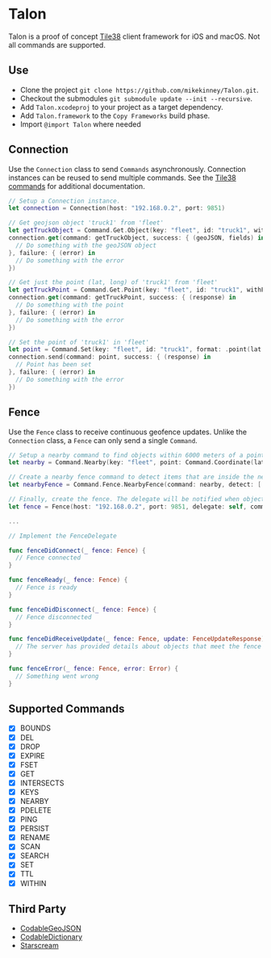 Talon
=====

Talon is a proof of concept [Tile38](https://tile38.com) client framework for iOS and macOS. Not all commands are supported.

Use
---

* Clone the project `git clone https://github.com/mikekinney/Talon.git`.
* Checkout the submodules `git submodule update --init --recursive`.
* Add `Talon.xcodeproj` to your project as a target dependency.
* Add `Talon.framework` to the `Copy Frameworks` build phase.
* Import `@import Talon` where needed

Connection
----------
Use the `Connection` class to send `Commands` asynchronously. Connection instances can be reused to send multiple commands. See the [Tile38 commands](https://tile38.com/commands/) for additional documentation.

```swift
// Setup a Connection instance.
let connection = Connection(host: "192.168.0.2", port: 9851)

// Get geojson object 'truck1' from 'fleet'
let getTruckObject = Command.Get.Object(key: "fleet", id: "truck1", withFields: true)
connection.get(command: getTruckObject, success: { (geoJSON, fields) in
  // Do something with the geoJSON object
}, failure: { (error) in
  // Do something with the error
})

// Get just the point (lat, long) of 'truck1' from 'fleet'
let getTruckPoint = Command.Get.Point(key: "fleet", id: "truck1", withFields: true)
connection.get(command: getTruckPoint, success: { (response) in
  // Do something with the point
}, failure: { (error) in
  // Do something with the error
})

// Set the point of 'truck1' in 'fleet'
let point = Command.Set(key: "fleet", id: "truck1", format: .point(lat: 33.123, long: -112.2693))
connection.send(command: point, success: { (response) in
  // Point has been set
}, failure: { (error) in
  // Do something with the error
})
```

Fence
-----
Use the `Fence` class to receive continuous geofence updates. Unlike the `Connection` class, a `Fence` can only send a single `Command`.

```swift
// Setup a nearby command to find objects within 6000 meters of a point
let nearby = Command.Nearby(key: "fleet", point: Command.Coordinate(lat: 33.462, lon: 112.268), distance: 6000)

// Create a nearby fence command to detect items that are inside the nearby range, when an object enters, and when an object leaves. 
let nearbyFence = Command.Fence.NearbyFence(command: nearby, detect: [.enter, .inside, .outside])

// Finally, create the fence. The delegate will be notified when objects are detected by the fence.
let fence = Fence(host: "192.168.0.2", port: 9851, delegate: self, command: nearbyFence)

...

// Implement the FenceDelegate

func fenceDidConnect(_ fence: Fence) {
  // Fence connected
}

func fenceReady(_ fence: Fence) {
  // Fence is ready
}

func fenceDidDisconnect(_ fence: Fence) {
  // Fence disconnected
}

func fenceDidReceiveUpdate(_ fence: Fence, update: FenceUpdateResponse) {
  // The server has provided details about objects that meet the fence criteria
}

func fenceError(_ fence: Fence, error: Error) {
  // Something went wrong
}

```

Supported Commands
------------------
- [x] BOUNDS
- [x] DEL
- [x] DROP
- [x] EXPIRE
- [x] FSET
- [x] GET
- [x] INTERSECTS
- [x] KEYS
- [x] NEARBY
- [x] PDELETE
- [x] PING
- [x] PERSIST
- [x] RENAME
- [x] SCAN
- [x] SEARCH
- [x] SET
- [x] TTL
- [x] WITHIN

Third Party
-----------
* [CodableGeoJSON](https://github.com/guykogus/CodableGeoJSON)
* [CodableDictionary](https://github.com/mleiv/CodableDictionary)
* [Starscream](https://github.com/daltoniam/Starscream)